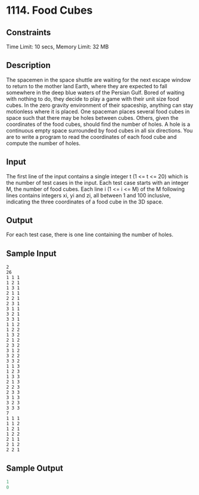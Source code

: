 # 1114. Food Cubes

## Constraints

Time Limit: 10 secs, Memory Limit: 32 MB

## Description

The spacemen in the space shuttle are waiting for the next escape window to return to the mother land Earth, where they are expected to fall somewhere in the deep blue waters of the Persian Gulf. Bored of waiting with nothing to do, they decide to play a game with their unit size food cubes. In the zero gravity environment of their spaceship, anything can stay motionless where it is placed. One spaceman places several food cubes in space such that there may be holes between cubes. Others, given the coordinates of the food cubes, should find the number of holes. A hole is a continuous empty space surrounded by food cubes in all six directions. You are to write a program to read the coordinates of each food cube and compute the number of holes.

## Input

The first line of the input contains a single integer t (1 <= t <= 20) which is the number of test cases in the input. Each test case starts with an integer M, the number of food cubes. Each line i (1 <= i <= M) of the M following lines contains integers xi, yi and zi, all between 1 and 100 inclusive, indicating the three coordinates of a food cube in the 3D space.

## Output

For each test case, there is one line containing the number of holes.

## Sample Input

```
2
26
1 1 1
1 2 1
1 3 1
2 1 1
2 2 1
2 3 1
3 1 1
3 2 1
3 3 1
1 1 2
1 2 2
1 3 2
2 1 2
2 3 2
3 1 2
3 2 2
3 3 2
1 1 3
1 2 3
1 3 3
2 1 3
2 2 3
2 3 3
3 1 3
3 2 3
3 3 3
7
1 1 1
1 1 2
1 2 1
1 2 2
2 1 1
2 1 2
2 2 1
```

## Sample Output

```c
1
0
```